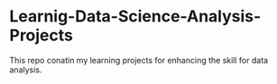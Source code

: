 # Learnig-Data-Science-Analysis-Projects
This repo conatin my learning projects for enhancing the skill for data analysis.
